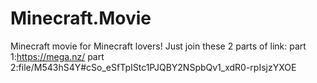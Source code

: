 # Minecraft.Movie
Minecraft movie for Minecraft lovers!
Just join these 2 parts of link:
part 1:https://mega.nz/
part 2:file/M543hS4Y#cSo_eSfTpIStc1PJQBY2NSpbQv1_xdR0-rpIsjzYXOE
